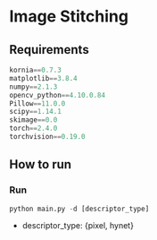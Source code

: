 # Image Stitching

## Requirements
```python
kornia==0.7.3
matplotlib==3.8.4
numpy==2.1.3
opencv_python==4.10.0.84
Pillow==11.0.0
scipy==1.14.1
skimage==0.0
torch==2.4.0
torchvision==0.19.0
```

## How to run


### Run
```python
python main.py -d [descriptor_type]
```
- descriptor_type: {pixel, hynet}
